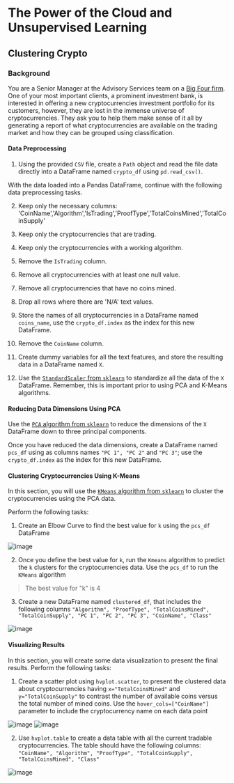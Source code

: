 # The Power of the Cloud and Unsupervised Learning

## Clustering Crypto

### Background

You are a Senior Manager at the Advisory Services team on a [Big Four firm](https://en.wikipedia.org/wiki/Big_Four_accounting_firms). One of your most important clients, a prominent investment bank, is interested in offering a new cryptocurrencies investment portfolio for its customers, however, they are lost in the immense universe of cryptocurrencies. They ask you to help them make sense of it all by generating a report of what cryptocurrencies are available on the trading market and how they can be grouped using classification.

#### Data Preprocessing

1. Using the provided `CSV` file, create a `Path` object and read the file data directly into a DataFrame named `crypto_df` using `pd.read_csv()`.

With the data loaded into a Pandas DataFrame, continue with the following data preprocessing tasks.

2. Keep only the necessary columns: 'CoinName','Algorithm','IsTrading','ProofType','TotalCoinsMined','TotalCoinSupply'

3. Keep only the cryptocurrencies that are trading.

4. Keep only the cryptocurrencies with a working algorithm.

5. Remove the `IsTrading` column.

6. Remove all cryptocurrencies with at least one null value.

7. Remove all cryptocurrencies that have no coins mined.

8. Drop all rows where there are 'N/A' text values.

9. Store the names of all cryptocurrencies in a DataFrame named `coins_name`, use the `crypto_df.index` as the index for this new DataFrame.

10. Remove the `CoinName` column.

11. Create dummy variables for all the text features, and store the resulting data in a DataFrame named `X`.

12. Use the [`StandardScaler` from `sklearn`](https://scikit-learn.org/stable/modules/generated/sklearn.preprocessing.StandardScaler.html) to standardize all the data of the `X` DataFrame. Remember, this is important prior to using PCA and K-Means algorithms.

#### Reducing Data Dimensions Using PCA

Use the [`PCA` algorithm from `sklearn`](https://scikit-learn.org/stable/modules/generated/sklearn.decomposition.PCA.html) to reduce the dimensions of the `X` DataFrame down to three principal components.

Once you have reduced the data dimensions, create a DataFrame named `pcs_df` using as columns names `"PC 1", "PC 2"` and `"PC 3"`; use the `crypto_df.index` as the index for this new DataFrame.

#### Clustering Cryptocurrencies Using K-Means

In this section, you will use the [`KMeans` algorithm from `sklearn`](https://scikit-learn.org/stable/modules/generated/sklearn.cluster.KMeans.html) to cluster the cryptocurrencies using the PCA data.

Perform the following tasks:

1. Create an Elbow Curve to find the best value for `k` using the `pcs_df` DataFrame

![image](https://user-images.githubusercontent.com/98990090/172207752-bd4539f3-dd85-4e6b-91e2-29e91c4da549.png)


2. Once you define the best value for `k`, run the `Kmeans` algorithm to predict the `k` clusters for the cryptocurrencies data. Use the `pcs_df` to run the `KMeans` algorithm 
> The best value for "k" is 4

3. Create a new DataFrame named `clustered_df`, that includes the following columns `"Algorithm", "ProofType", "TotalCoinsMined", "TotalCoinSupply", "PC 1", "PC 2", "PC 3", "CoinName", "Class"`

![image](https://user-images.githubusercontent.com/98990090/172207972-83b27846-4276-46c5-9901-46669ae9467d.png)


#### Visualizing Results

In this section, you will create some data visualization to present the final results. Perform the following tasks:

1. Create a scatter plot using `hvplot.scatter`, to present the clustered data about cryptocurrencies having `x="TotalCoinsMined"` and `y="TotalCoinSupply"` to contrast the number of available coins versus the total number of mined coins. Use the `hover_cols=["CoinName"]` parameter to include the cryptocurrency name on each data point

![image](https://user-images.githubusercontent.com/98990090/172208049-f4f92864-89b2-42fb-af7a-540803e79b1f.png)
![image](https://user-images.githubusercontent.com/98990090/172208119-93cceb83-3e1d-457b-b318-20222941de55.png)


2. Use `hvplot.table` to create a data table with all the current tradable cryptocurrencies. The table should have the following columns: `"CoinName", "Algorithm", "ProofType", "TotalCoinSupply", "TotalCoinsMined", "Class"`

![image](https://user-images.githubusercontent.com/98990090/172208173-d30300a7-ea00-4a1e-b228-4c3459fffcf4.png)

